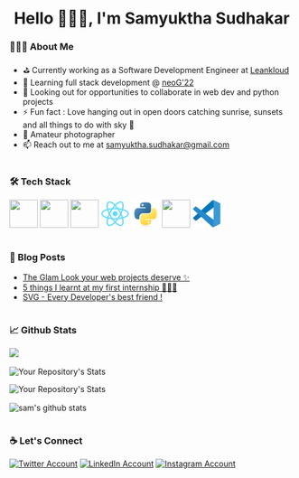 <h1 align="center">Hello 🙋🏽‍♀️, I'm Samyuktha Sudhakar</h1>
<h3 align="center"></h3>

### 👩🏽‍💻 About Me
- ⛳ Currently working as a Software Development Engineer at [Leankloud](http://leankloud.com/)
- 🌱 Learning full stack development @ [neoG'22](https://neog.camp/about)
- 👯 Looking out for opportunities to collaborate in web dev and python projects
- ⚡ Fun fact : Love hanging out in open doors catching sunrise, sunsets and all things to do with sky 🌆
- 📸 Amateur photographer
- 📫 Reach out to me at [samyuktha.sudhakar@gmail.com](samyuktha.sudhakar@gmail.com)

#

### 🛠 Tech Stack
<p>
<img src="https://cdn.jsdelivr.net/gh/devicons/devicon/icons/html5/html5-original.svg" width="50" height="50"/>
<img src="https://cdn.jsdelivr.net/gh/devicons/devicon/icons/css3/css3-original.svg" width="50" height="50"/>
<img src="https://cdn.jsdelivr.net/gh/devicons/devicon/icons/javascript/javascript-original.svg" width="50" height="50" />
<img src="https://github.com/devicons/devicon/blob/v2.14.0/icons/react/react-original.svg" width="50" height="50"/>
<img src="https://github.com/devicons/devicon/blob/v2.14.0/icons/python/python-original.svg" width="50" height="50"/>
<img src="https://cdn.cdnlogo.com/logos/a/33/amazon-web-services.svg" width="50" height="50" />
<img src="https://github.com/devicons/devicon/blob/v2.14.0/icons/vscode/vscode-original.svg" width="50" height="50"/>
</p>

#

### 📕 Blog Posts
- [The Glam Look your web projects deserve ✨](https://dev.to/samyukthasudhakar/the-glam-look-your-web-projects-deserve-p59)
- [5 things I learnt at my first internship 👩🏽‍💻](https://dev.to/samyukthasudhakar/5-things-i-learnt-at-my-first-internship-2ook)
- [SVG - Every Developer's best friend !](https://dev.to/samyukthasudhakar/svg-every-developers-best-friend-101o)

#

### 📈 Github Stats
<img src="https://komarev.com/ghpvc/?username=samyukthasudhakar"/>

![Your Repository's Stats](https://github-readme-stats.vercel.app/api/top-langs/?username=samyukthasudhakar&theme=tokyonight)

![Your Repository's Stats](https://github-readme-stats.vercel.app/api?username=samyukthasudhakar&show_icons=true&theme=tokyonight)

<img align="center" src="http://github-readme-streak-stats.herokuapp.com?user=samyukthasudhakar&theme=tokyonight&hide_border=true&date_format=M%20j%5B%2C%20Y%5D" alt="sam's github stats" />

#

### ☕ Let's Connect
<a href="https://twitter.com/samyuktha7300"><img src="https://cdn.cdnlogo.com/logos/t/48/twitter.png" alt="Twitter Account" width="35"/></a>
<a href="www.linkedin.com/in/samyukthasudhakar"><img src="https://cdn.cdnlogo.com/logos/l/66/linkedin-icon.svg" alt="LinkedIn Account" width="30"/></a>
<a href="https://www.instagram.com/samyuktha._.sudhakar/"><img src="https://cdn.cdnlogo.com/logos/i/92/instagram.svg" alt="Instagram Account" width="30"/></a>
#
